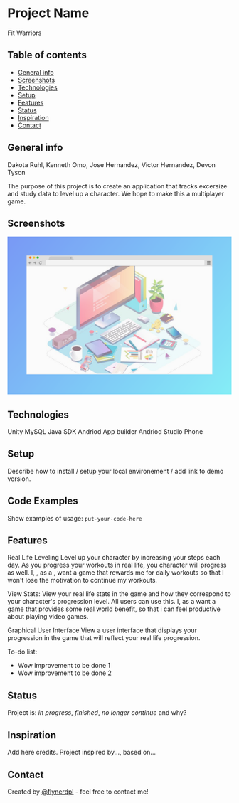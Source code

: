 # Project Name
Fit Warriors

## Table of contents
* [General info](#general-info)
* [Screenshots](#screenshots)
* [Technologies](#technologies)
* [Setup](#setup)
* [Features](#features)
* [Status](#status)
* [Inspiration](#inspiration)
* [Contact](#contact)

## General info
Dakota Ruhl, Kenneth Omo, Jose Hernandez, Victor Hernandez, Devon Tyson

The purpose of this project is to create an application that tracks excersize and study data to level up a character. We hope to make this a multiplayer game. 

## Screenshots
![Example screenshot](./img/screenshot.png)

## Technologies
Unity
MySQL
Java SDK 
Andriod App builder
Andriod Studio
Phone

## Setup
Describe how to install / setup your local environement / add link to demo version.

## Code Examples
Show examples of usage:
`put-your-code-here`

## Features
Real Life Leveling
  Level up your character by increasing your steps each day. As you progress your workouts in real life, you character will progress as   well. I, <Victor>, as a <person who is physically active>, want a game that rewards me for daily workouts so that I won't lose the  motivation to continue my workouts. 
  
View Stats: 
  View your real life stats in the game and how they correspond to your character's progression level. All users can use this. 
  I, <Devon> as a <Gamer> want a game that provides some real world benefit, so that i can feel productive about playing video games. 
  
Graphical User Interface 
  View a user interface that displays your progression in the game that will reflect your real life progression. 

To-do list:
* Wow improvement to be done 1
* Wow improvement to be done 2

## Status
Project is: _in progress_, _finished_, _no longer continue_ and why?

## Inspiration
Add here credits. Project inspired by..., based on...

## Contact
Created by [@flynerdpl](https://www.flynerd.pl/) - feel free to contact me!
